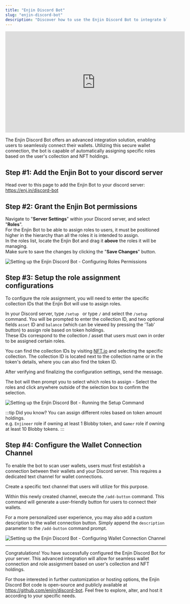 ```yaml
---
title: "Enjin Discord Bot"
slug: "enjin-discord-bot"
description: "Discover how to use the Enjin Discord Bot to integrate blockchain functionality within Discord servers, enhancing community interaction."
---
```

<div class="video-container">
  <iframe width="560" height="315" src="https://www.youtube.com/embed/n4pUAWuPiS0?si=-fKbdXA25kQSmvUR" title="YouTube video player" frameborder="0" allow="accelerometer; autoplay; clipboard-write; encrypted-media; gyroscope; picture-in-picture; web-share" referrerpolicy="strict-origin-when-cross-origin" allowfullscreen></iframe>
</div>

The Enjin Discord Bot offers an advanced integration solution, enabling users to seamlessly connect their wallets. Utilizing this secure wallet connection, the bot is capable of automatically assigning specific roles based on the user's collection and NFT holdings.

## Step #1: Add the Enjin Bot to your discord server

Head over to this page to add the Enjin Bot to your discord server: https://enj.in/discord-bot

## Step #2: Grant the Enjin Bot permissions

Navigate to "**Server Settings**" within your Discord server, and select "**Roles**".  
For the Enjin Bot to be able to assign roles to users, it must be positioned higher in the hierarchy than all the roles it is intended to assign.  
In the roles list, locate the Enjin Bot and drag it **above** the roles it will be managing.  
Make sure to save the changes by clicking the "**Save Changes**" button.

![Setting up the Enjin Discord Bot - Configuring Roles Permissions](/img/guides/integrations/discord-roles-permissions.gif)


## Step #3: Setup the role assignment configurations

To configure the role assignment, you will need to enter the specific collection IDs that the Enjin Bot will use to assign roles. 

In your Discord server, type `/setup ` or type `/` and select the `/setup` command. You will be prompted to enter the collection ID, and two optional fields `asset` ID and `balance` (which can be viewed by pressing the 'Tab' button) to assign role based on token holdings.  
These IDs correspond to the collection / asset that users must own in order to be assigned certain roles.

You can find the collection IDs by visiting [NFT.io](https://nft.io) and selecting the specific collection. The collection ID is located next to the collection name or in the token's details, where you can also find the token ID.

After verifying and finalizing the configuration settings, send the message.

The bot will then prompt you to select which roles to assign - Select the roles and click anywhere outside of the selection box to confirm the selection.

![Setting up the Enjin Discord Bot - Running the Setup Command](/img/guides/integrations/discord-running-setup-command.gif)

:::tip Did you know?
You can assign different roles based on token amount holdings.  
e.g. `Enjineer` role if owning at least 1 Blobby token, and `Gamer` role if owning at least 10 Blobby tokens.
:::

## Step #4: Configure the Wallet Connection Channel

To enable the bot to scan user wallets, users must first establish a connection between their wallets and your Discord server. This requires a dedicated text channel for wallet connections.

Create a specific text channel that users will utilize for this purpose.

Within this newly created channel, execute the `/add-button` command. This command will generate a user-friendly button for users to connect their wallets.

For a more personalized user experience, you may also add a custom description to the wallet connection button. Simply append the `description` parameter to the `/add-button` command prompt.

![Setting up the Enjin Discord Bot - Configuring Wallet Connection Channel](/img/guides/integrations/discord-setting-up-wallet-connection.gif)

***

Congratulations! You have successfully configured the Enjin Discord Bot for your server. This advanced integration will allow for seamless wallet connection and role assignment based on user's collection and NFT holdings.

For those interested in further customization or hosting options, the Enjin Discord Bot code is open-source and publicly available at https://github.com/enjin/discord-bot.  Feel free to explore, alter, and host it according to your specific needs.
